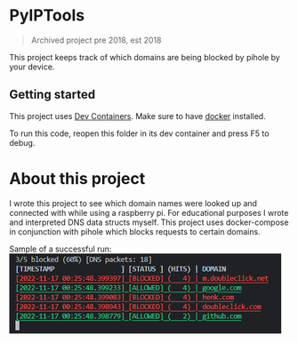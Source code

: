 # PyIPTools
> Archived project pre 2018, est 2018

This project keeps track of which domains are being blocked by pihole by your device.

## Getting started
This project uses [Dev Containers](https://marketplace.visualstudio.com/items?itemName=ms-vscode-remote.remote-containers). Make sure to have [docker](https://docker.com/) installed. 

To run this code, reopen this folder in its dev container and press F5 to debug.

# About this project
I wrote this project to see which domain names were looked up and connected with while using a raspberry pi. For educational purposes I wrote and interpreted DNS data structs myself. This project uses docker-compose in conjunction with pihole which blocks requests to certain domains. 

Sample of a successful run:
![A table containing DNS domain, block status and last updated timestamp](doc/testrun.png)
